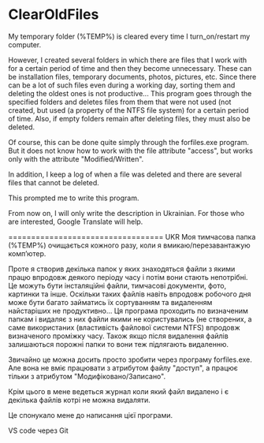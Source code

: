 # ClearOldFiles

My temporary folder (%TEMP%) is cleared every time I turn_on/restart my computer.

However, I created several folders in which there are files that I work with for a certain period of time and then they become unnecessary. These can be installation files, temporary documents, photos, pictures, etc.
Since there can be a lot of such files even during a working day, sorting them and deleting the oldest ones is not productive...
This program goes through the specified folders and deletes files from them that were not used (not created, but used (a property of the NTFS file system) for a certain period of time. Also, if empty folders remain after deleting files, they must also be deleted.

Of course, this can be done quite simply through the forfiles.exe program. But it does not know how to work with the file attribute "access", but works only with the attribute "Modified/Written".

In addition, I keep a log of when a file was deleted and there are several files that cannot be deleted.

This prompted me to write this program.

From now on, I will only write the description in Ukrainian.
For those who are interested, Google Translate will help.

==================================
UKR
Моя тимчасова папка (%TEMP%) очищається кожного разу, коли я вмикаю/перезавантажую комп’ютер.

Проте я створив декілька папок у яких знаходяться файли з якими працю впродовж деякого періоду часу і потім вони стають непотрібні. Це можуть бути інсталяційні файли, тимчасові документи, фото, картинки та інше.
Оскільки таких файлів навіть впродовж робочого дня може бути багато займатись їх сортуванням та видаленням найстаріших не продуктивно...
Ця програма проходить по визначеним папкам і видаляє з них файли якими не користувались (не створених, а саме використаних (властивість файлової системи NTFS) впродовж визначеного проміжку часу. Також якщо після видалення файлів залишаються порожні папки то вони теж підлягають видаленню.

Звичайно це можна досить просто зробити через програму forfiles.exe. Але вона не вміє працювати з атрибутом файлу "доступ", а працює тільки з атрибутом "Модифіковано/Записано".

Крім цього в мене ведеться журнал коли який файл видалено і є декілька файлів котрі не можна видаляти. 

Це спонукало мене до написання цієї програми.

VS code через Git